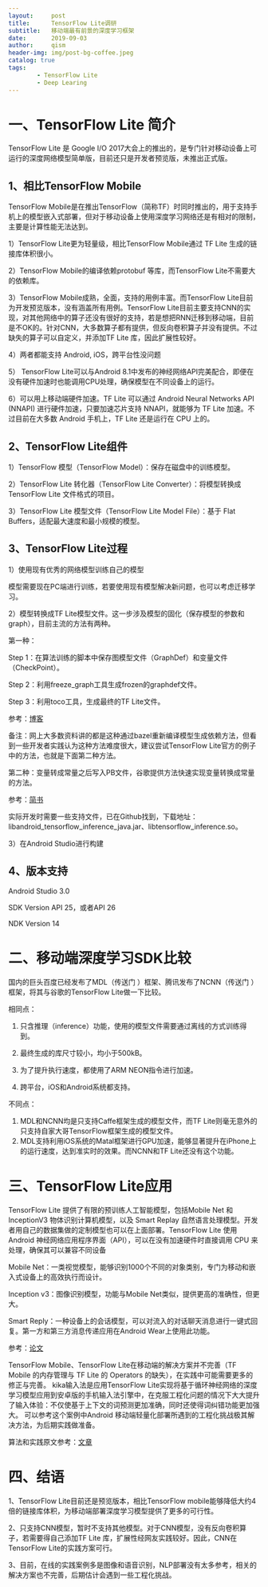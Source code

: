 ```yaml
---
layout:     post
title:      TensorFlow Lite调研
subtitle:   移动端最有前景的深度学习框架
date:       2019-09-03
author:     qism
header-img: img/post-bg-coffee.jpeg
catalog: true
tags:    
        - TensorFlow Lite
        - Deep Learing
---
```


# 一、TensorFlow Lite 简介

TensorFlow Lite 是 Google I/O 2017大会上的推出的，是专门针对移动设备上可运行的深度网络模型简单版，目前还只是开发者预览版，未推出正式版。

## 1、相比TensorFlow Mobile

TensorFlow Mobile是在推出TensorFlow（简称TF）时同时推出的，用于支持手机上的模型嵌入式部署，但对于移动设备上使用深度学习网络还是有相对的限制，主要是计算性能无法达到。

1）TensorFlow Lite更为轻量级，相比TensorFlow Mobile通过 TF Lite 生成的链接库体积很小。

2）TensorFlow Mobile的编译依赖protobuf 等库，而TensorFlow Lite不需要大的依赖库。

3）TensorFlow Mobile成熟，全面，支持的用例丰富。而TensorFlow Lite目前为开发预览版本，没有涵盖所有用例。TensorFlow Lite目前主要支持CNN的实现，对其他网络中的算子还没有很好的支持，若是想把RNN迁移到移动端，目前是不OK的。针对CNN，大多数算子都有提供，但反向卷积算子并没有提供。不过缺失的算子可以自定义，并添加TF Lite 库，因此扩展性较好。

4）两者都能支持 Android, iOS，跨平台性没问题

5） TensorFlow Lite可以与Android 8.1中发布的神经网络API完美配合，即便在没有硬件加速时也能调用CPU处理，确保模型在不同设备上的运行。

6）可以用上移动端硬件加速。TF Lite 可以通过 Android Neural Networks API (NNAPI) 进行硬件加速，只要加速芯片支持 NNAPI，就能够为 TF Lite 加速。不过目前在大多数 Android 手机上，TF Lite 还是运行在 CPU 上的。 

## 2、TensorFlow Lite组件

1）TensorFlow 模型（TensorFlow Model）：保存在磁盘中的训练模型。

2）TensorFlow Lite 转化器（TensorFlow Lite Converter）：将模型转换成 TensorFlow Lite 文件格式的项目。

3）TensorFlow Lite 模型文件（TensorFlow Lite Model File）：基于 Flat Buffers，适配最大速度和最小规模的模型。

## 3、TensorFlow Lite过程

1）使用现有优秀的网络模型训练自己的模型 

模型需要现在PC端进行训练，若要使用现有模型解决新问题，也可以考虑迁移学习。

2）模型转换成TF Lite模型文件。这一步涉及模型的固化（保存模型的参数和graph），目前主流的方法有两种。

第一种：

Step 1：在算法训练的脚本中保存图模型文件（GraphDef）和变量文件（CheckPoint）。

Step 2：利用freeze_graph工具生成frozen的graphdef文件。

Step 3：利用toco工具，生成最终的TF Lite文件。

参考：[博客](https://blog.csdn.net/sinat_34022298/article/details/81569769)

备注：网上大多数资料讲的都是这种通过bazel重新编译模型生成依赖方法，但看到一些开发者实践认为这种方法难度很大，建议尝试TensorFlow Lite官方的例子中的方法，也就是下面第二种方法。

第二种：变量转成常量之后写入PB文件，谷歌提供方法快速实现变量转换成常量的方法。

参考：[简书](https://www.jianshu.com/p/091415b114e2)

实际开发时需要一些支持文件，已在Github找到，下载地址：libandroid_tensorflow_inference_java.jar、libtensorflow_inference.so。

3）在Android Studio进行构建

## 4、版本支持

Android Studio 3.0 

SDK Version API 25，或者API 26 

NDK Version 14

# 二、移动端深度学习SDK比较

国内的巨头百度已经发布了MDL（传送门 ）框架、腾讯发布了NCNN（传送门 ）框架，将其与谷歌的TensorFlow Lite做一下比较。

相同点：

1. 只含推理（inference）功能，使用的模型文件需要通过离线的方式训练得到。

2. 最终生成的库尺寸较小，均小于500kB。

3. 为了提升执行速度，都使用了ARM NEON指令进行加速。

4. 跨平台，iOS和Android系统都支持。

不同点：

1. MDL和NCNN均是只支持Caffe框架生成的模型文件，而TF Lite则毫无意外的只支持自家大哥TensorFlow框架生成的模型文件。
2. MDL支持利用iOS系统的Matal框架进行GPU加速，能够显著提升在iPhone上的运行速度，达到准实时的效果。而NCNN和TF Lite还没有这个功能。

# 三、TensorFlow Lite应用

TensorFlow Lite 提供了有限的预训练人工智能模型，包括Mobile Net 和 InceptionV3 物体识别计算机模型，以及 Smart Replay 自然语言处理模型。开发者用自己的数据集做的定制模型也可以在上面部署。TensorFlow Lite 使用 Android 神经网络应用程序界面（API），可以在没有加速硬件时直接调用 CPU 来处理，确保其可以兼容不同设备

Mobile Net：一类视觉模型，能够识别1000个不同的对象类别，专门为移动和嵌入式设备上的高效执行而设计。

Inception v3：图像识别模型，功能与Mobile Net类似，提供更高的准确性，但更大。

Smart Reply：一种设备上的会话模型，可以对流入的对话聊天消息进行一键式回复。第一方和第三方消息传递应用在Android Wear上使用此功能。

参考：[论文](https://arxiv.org/pdf/1610.06918v1.pdf)

TensorFlow Mobile、TensorFlow Lite在移动端的解决方案并不完善（TF Mobile 的内存管理与 TF Lite 的 Operators 的缺失），在实践中可能需要更多的修正与完善。
kika输入法是应用TensorFlow Lite实现将基于循环神经网络的深度学习模型应用到安卓版的手机输入法引擎中，在克服工程化问题的情况下大大提升了输入体验：不仅使基于上下文的词预测更加准确，同时还使得词纠错功能更加强大。
可以参考这个案例中Android 移动端轻量化部署所遇到的工程化挑战极其解决方法，为后期实践做准备。

算法和实践原文参考：[文章](https://baijiahao.baidu.com/s?id=1598247649132552549&wfr=spider&for=pc)

# 四、结语

1、TensorFlow Lite目前还是预览版本，相比TensorFlow mobile能够降低大约4倍的链接库体积，为移动端部署深度学习模型提供了更多的可行性。

2、只支持CNN模型，暂时不支持其他模型。对于CNN模型，没有反向卷积算子，若需要得自己添加TF Lite 库，扩展性经网友实践较好。因此，CNN在TensorFlow Lite的实践方案可行。

3、目前，在线的实践案例多是图像和语音识别，NLP部署没有太多参考，相关的解决方案也不完善，后期估计会遇到一些工程化挑战。

